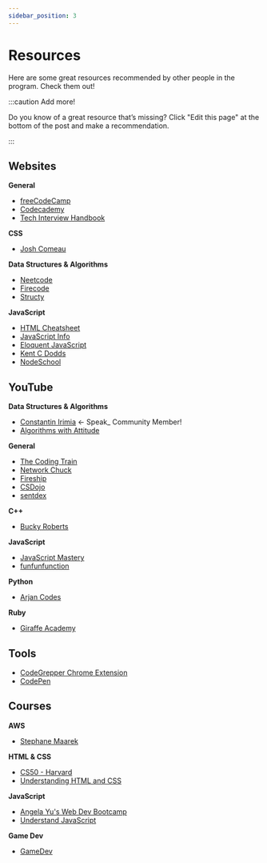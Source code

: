 ```yaml
---
sidebar_position: 3
---
```


# Resources

Here are some great resources recommended by other people in the program. Check them out!

:::caution Add more!

Do you know of a great resource that’s missing? Click "Edit this page" at the bottom of the post and make a recommendation.

:::

## Websites

**General**

- [freeCodeCamp](https://www.freecodecamp.org/)
- [Codecademy](https://www.codecademy.com/learn)
- [Tech Interview Handbook](https://www.techinterviewhandbook.org/)

**CSS**

- [Josh Comeau](https://www.joshwcomeau.com/css/designing-shadows/)

**Data Structures & Algorithms**

- [Neetcode](https://neetcode.io/)
- [Firecode](https://firecode.io/pages/landing)
- [Structy](https://www.structy.net/)

**JavaScript**

- [HTML Cheatsheet](https://htmlcheatsheet.com/js/)
- [JavaScript Info](https://javascript.info/)
- [Eloquent JavaScript](https://eloquentjavascript.net/)
- [Kent C Dodds](https://kentcdodds.com/blog/using-fetch-with-type-script)
- [NodeSchool](https://nodeschool.io/#workshopper-list)

## YouTube

**Data Structures & Algorithms**

- [Constantin Irimia](https://www.youtube.com/channel/UC-HHxlBILQUFDKMkaoSRPPg) ← Speak\_ Community Member!
- [Algorithms with Attitude](https://www.youtube.com/c/AlgorithmswithAttitude)

**General**

- [The Coding Train](https://youtube.com/c/TheCodingTrain)
- [Network Chuck](https://www.youtube.com/c/NetworkChuck)
- [Fireship](https://www.youtube.com/c/Fireship)
- [CSDojo](https://youtube.com/c/CSDojo)
- [sentdex](https://youtube.com/c/sentdex)

**C++**

- [Bucky Roberts](https://youtube.com/user/thenewboston)

**JavaScript**

- [JavaScript Mastery](https://www.youtube.com/channel/UCmXmlB4-HJytD7wek0Uo97A)
- [funfunfunction](https://www.youtube.com/c/funfunfunction)

**Python**

- [Arjan Codes](https://www.youtube.com/c/ArjanCodes)

**Ruby**

- [Giraffe Academy](https://youtube.com/c/GiraffeAcademy)

## Tools

- [CodeGrepper Chrome Extension](https://chrome.google.com/webstore/detail/grepper/amaaokahonnfjjemodnpmeenfpnnbkco?hl=en)
- [CodePen](https://codepen.io/)

## Courses

**AWS**

- [Stephane Maarek](https://www.udemy.com/user/stephane-maarek/)

**HTML & CSS**

- [CS50 - Harvard](https://www.youtube.com/watch?v=alnzFK-4xMY)
- [Understanding HTML and CSS](https://www.udemy.com/course/understanding-html-and-css/)

**JavaScript**

- [Angela Yu's Web Dev Bootcamp](https://www.udemy.com/course/the-complete-web-development-bootcamp/)
- [Understand JavaScript](https://www.udemy.com/course/understand-javascript/)

**Game Dev**

- [GameDev](https://www.gamedev.tv/)
